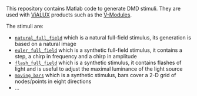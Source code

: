 This repository contains Matlab code to generate DMD stimuli. They are used
with [ViALUX](https://www.vialux.de/en/index.html) products such as the
[V-Modules](https://www.vialux.de/en/v-modules.html).

The stimuli are:
- [`natural_full_field`](sources/natural_full_field.m) which is a natural
  full-field stimulus, its generation is based on a natural image
- [`euler_full_field`](sources/euler_full_field/euler_full_field.m) which
  is a synthetic full-field stimulus, it contains a step, a chirp in
  frequency and a chirp in amplitude
- [`flash_full_field`](source/flash_full_field.m) which is a synthetic
  stimulus, it contains flashes of light and is useful to adjust the
  maximal luminance of the light source
- [`moving_bars`](sources/moving_bars/moving_bars.m) which is a synthetic
  stimulus, bars cover a 2-D grid of nodes/points in eight directions
- ...
